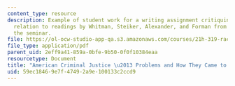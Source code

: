 ```yaml
---
content_type: resource
description: Example of student work for a writing assignment critiquing Stuntz in
  relation to readings by Whitman, Steiker, Alexander, and Forman from Part One of
  the seminar.
file: https://ol-ocw-studio-app-qa.s3.amazonaws.com/courses/21h-319-race-crime-and-citizenship-in-american-law-fall-2014/59ec18469e7f47492a9e100133c2ccd9_MIT21H_319F14_StuntzCritiq.pdf
file_type: application/pdf
parent_uid: 2eff9a41-859a-0bfe-9b50-0f0f10384eaa
resourcetype: Document
title: "American Criminal Justice \u2013 Problems and How They Came to Be"
uid: 59ec1846-9e7f-4749-2a9e-100133c2ccd9
---
```

